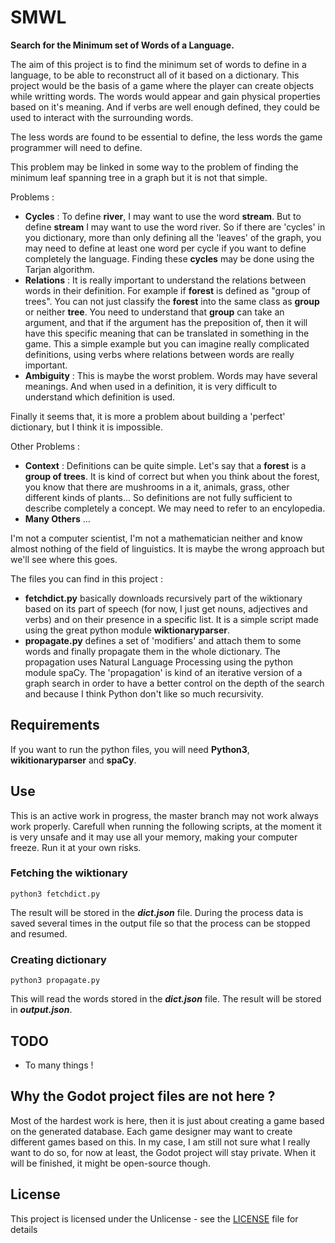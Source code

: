 # SMWL

**Search for the Minimum set of Words of a Language.**

The aim of this project is to find the minimum set of words to define in a language, to be able to reconstruct all of it based on a dictionary. This project would be the basis of a game where the player can create objects while writting words. The words would appear and gain physical properties based on it's meaning. And if verbs are well enough defined, they could be used to interact with the surrounding words.

The less words are found to be essential to define, the less words the game programmer will need to define.

This problem may be linked in some way to the problem of finding the minimum leaf spanning tree in a graph but it is not that simple.

Problems :
* **Cycles** : To define **river**, I may want to use the word **stream**. But to define **stream** I may want to use the word river. So if there are 'cycles' in you dictionary, more than only defining all the 'leaves' of the graph, you may need to define at least one word per cycle if you want to define completely the language. Finding these **cycles** may be done using the Tarjan algorithm.
* **Relations** : It is really important to understand the relations between words in their definition. For example if **forest** is defined as "group of trees". You can not just classify the **forest** into the same class as **group** or neither **tree**. You need to understand that **group** can take an argument, and that if the argument has the preposition of, then it will have this specific meaning that can be translated in something in the game. This a simple example but you can imagine really complicated definitions, using verbs where relations between words are really important.
* **Ambiguity** : This is maybe the worst problem. Words may have several meanings. And when used in a definition, it is very difficult to understand which definition is used.

Finally it seems that, it is more a problem about building a 'perfect' dictionary, but I think it is impossible.

Other Problems :

* **Context** : Definitions can be quite simple. Let's say that a **forest** is a **group of trees**. It is kind of correct but when you think about the forest, you know that there are mushrooms in a it, animals, grass, other different kinds of plants... So definitions are not fully sufficient to describe completely a concept. We may need to refer to an encylopedia.
* **Many Others** ...

I'm not a computer scientist, I'm not a mathematician neither and know almost nothing of the field of linguistics. It is maybe the wrong approach but we'll see where this goes.

The files you can find in this project :
* **fetchdict.py** basically downloads recursively part of the wiktionary based on its part of speech (for now, I just get nouns, adjectives and verbs) and on their presence in a specific list. It is a simple script made using the great python module **wiktionaryparser**.
* **propagate.py** defines a set of 'modifiers' and attach them to some words and finally propagate them in the whole dictionary. The propagation uses Natural Language Processing using the python module spaCy. The 'propagation' is kind of an iterative version of a graph search in order to have a better control on the depth of the search and because I think Python don't like so much recursivity.

## Requirements

If you want to run the python files, you will need **Python3**, **wikitionaryparser** and **spaCy**.

## Use

This is an active work in progress, the master branch may not work always work properly. Carefull when running the following scripts, at the moment it is very unsafe and it may use all your memory, making your computer freeze. Run it at your own risks.

### Fetching the wiktionary

```
python3 fetchdict.py
```
The result will be stored in the ***dict.json*** file. 
During the process data is saved several times in the output file so that the process can be stopped and resumed.

### Creating dictionary

```
python3 propagate.py
```

This will read the words stored in the ***dict.json*** file.
The result will be stored in ***output.json***.

## TODO

* To many things !

## Why the Godot project files are not here ?

Most of the hardest work is here, then it is just about creating a game based on the generated database. Each game designer may want to create different games based on this. In my case, I am still not sure what I really want to do so, for now at least, the Godot project will stay private. When it will be finished, it might be open-source though.

## License

This project is licensed under the Unlicense - see the [LICENSE](./LICENSE) file for details

